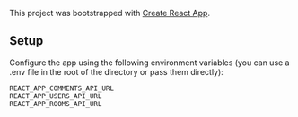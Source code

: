 This project was bootstrapped with [Create React App](https://github.com/facebookincubator/create-react-app).

## Setup
Configure the app using the following environment variables (you can use a .env file in the root of the directory or pass them directly):

```
REACT_APP_COMMENTS_API_URL
REACT_APP_USERS_API_URL
REACT_APP_ROOMS_API_URL
```  

